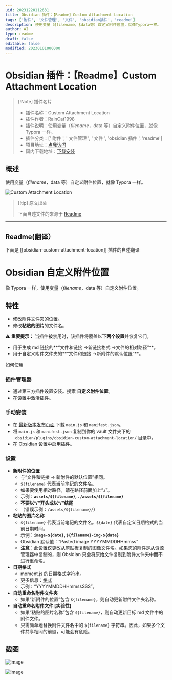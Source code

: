 ```yaml
---
uid: 20231220112631
title: Obsidian 插件：【Readme】Custom Attachment Location
tags: ['附件', '文件管理', '文件', 'obsidian插件', 'readme']
description: 使用变量（$filename，$data等）自定义附件位置，就像Typora一样。
author: AI
type: readme
draft: false
editable: false
modified: 20230101000000
---
```


# Obsidian 插件：【Readme】Custom Attachment Location

> [!Note] 插件名片
> - 插件名称：Custom Attachment Location
> - 插件作者：RainCat1998
> - 插件说明：使用变量（$filename，$data 等）自定义附件位置，就像 Typora 一样。
> - 插件分类：[' 附件 ', ' 文件管理 ', ' 文件 ', 'obsidian 插件 ', 'readme']
> - 项目地址：[点我访问](https://github.com/RainCat1998/obsidian-custom-attachment-location)
> - 国内下载地址：[下载安装](https://pkmer.cn/products/plugin/pluginMarket/?obsidian-custom-attachment-location)

## 概述

使用变量（$filename，$data 等）自定义附件位置，就像 Typora 一样。

![Custom Attachment Location](https://cdn.pkmer.cn/covers/obsidian-custom-attachment-location.png!pkmer)

> [!tip] 原文出处
>
>下面自述文件的来源于 [Readme](https://ghproxy.net/https://raw.githubusercontent.com/RainCat1998/obsidian-custom-attachment-location/master/README.md)

---

## Readme(翻译）

下面是 [[obsidian-custom-attachment-location]] 插件的自述翻译

# Obsidian 自定义附件位置

像 Typora 一样，使用变量（$filename，$data 等）自定义附件位置。

## 特性

* 修改附件文件夹的位置。
* 修改**粘贴的图片**的文件名。

⚠️ **重要提示：** 当插件被禁用时，该插件将覆盖以下**两个设置**并恢复它们。

* 用于生成 md 链接的**“文件和链接 ->新链接格式 ->文件的相对路径”**。
* 用于自定义附件文件夹的**“文件和链接 ->新附件的默认位置”**。

如何使用

### 插件管理器

* 通过第三方插件设置安装。搜索 **自定义附件位置**。
* 在设置中激活插件。

### 手动安装

* 在 [最新版本发布页面](https://github.com/RainCat1998/obsidian-custom-attachment-location-plugin/releases/latest) 下载 `main.js` 和 `manifest.json`。
* 将 `main.js` 和 `manifest.json` 复制到你的 vault 文件夹下的 `.obsidian/plugins/obsidian-custom-attachment-location/` 目录中。
* 在 Obsidian 设置中启用插件。

### 设置

* **新附件的位置**
  * 与“文件和链接 -> 新附件的默认位置”相同。
  * `${filename}` 代表当前笔记的文件名。
  * 如果要使用相对路径，请在路径前面加上“./”。
  * 示例：**`assets/${filename}`, `./assets/${filename}`**
  * **不要以“/”开头或以“/”结尾**
  * （错误示例：`/assets/${filename}/`）
* **粘贴的图片名称**
  * `${filename}` 代表当前笔记的文件名。`${date}` 代表自定义日期格式的当前日期时间。
  * 示例：**`image-${date}`, `${filename}-img-${date}`**
  * Obsidian 默认值：“Pasted image YYYYMMDDHHmmss”
  * **注意**：此设置仅更改从剪贴板复制的图像文件名。如果您的附件是从资源管理器中复制的，则 Obsidian 只会将原始文件复制到附件文件夹中而不进行重命名。
* **日期格式**
  * moment.js 的日期格式字符串。
  * 更多信息：[格式](https://momentjs.com/docs/#/displaying/format/)
  * 示例：“YYYYMMDDHHmmssSSS”。
* **自动重命名附件文件夹**
  * 如果“新附件的位置”包含 `${filename}`，则自动更新附件文件夹名称。
* **自动重命名附件文件 [实验性]**
  * 如果“粘贴的图片名称”包含 `${filename}`，则自动更新目标 md 文件中的附件文件。
  * 只需简单地替换附件文件名中的 `${filename}` 字符串。因此，如果多个文件共享相同的前缀，可能会有危险。

## 截图

![image](https://cdn.pkmer.cn/covers/obsidian-custom-attachment-location_1_0.png!pkmer)

![image](https://cdn.pkmer.cn/covers/obsidian-custom-attachment-location_1_1.png!pkmer)
